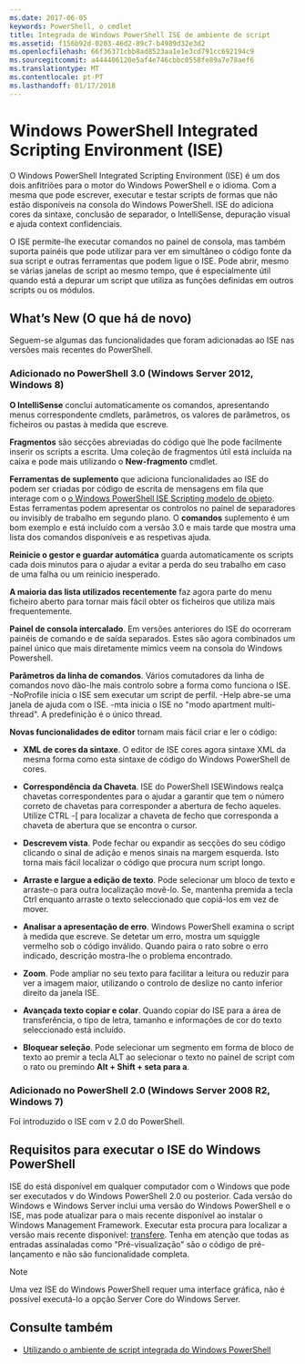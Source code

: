```yaml
---
ms.date: 2017-06-05
keywords: PowerShell, o cmdlet
title: Integrada de Windows PowerShell ISE de ambiente de script
ms.assetid: f156b92d-0203-46d2-89c7-b4989d32e3d2
ms.openlocfilehash: 66f36371cbb8ad8523aa1e1e3cd791cc692194c9
ms.sourcegitcommit: a444406120e5af4e746cbbc0558fe89a7e78aef6
ms.translationtype: MT
ms.contentlocale: pt-PT
ms.lasthandoff: 01/17/2018
---
```

# <a name="windows-powershell-integrated-scripting-environment-ise"></a>Windows PowerShell Integrated Scripting Environment (ISE)
O Windows PowerShell Integrated Scripting Environment (ISE) é um dos dois anfitriões para o motor do Windows PowerShell e o idioma. Com a mesma que pode escrever, executar e testar scripts de formas que não estão disponíveis na consola do Windows PowerShell. ISE do adiciona cores da sintaxe, conclusão de separador, o IntelliSense, depuração visual e ajuda context confidenciais.

O ISE permite-lhe executar comandos no painel de consola, mas também suporta painéis que pode utilizar para ver em simultâneo o código fonte da sua script e outras ferramentas que podem ligue o ISE. Pode abrir, mesmo se várias janelas de script ao mesmo tempo, que é especialmente útil quando está a depurar um script que utiliza as funções definidas em outros scripts ou os módulos.

## <a name="whats-new"></a>What’s New (O que há de novo)
Seguem-se algumas das funcionalidades que foram adicionadas ao ISE nas versões mais recentes do PowerShell.

### <a name="added-in-powershell-30-windows-server-2012-windows-8"></a>Adicionado no PowerShell 3.0 (Windows Server 2012, Windows 8)
**O IntelliSense** conclui automaticamente os comandos, apresentando menus correspondente cmdlets, parâmetros, os valores de parâmetros, os ficheiros ou pastas à medida que escreve.

**Fragmentos** são secções abreviadas do código que lhe pode facilmente inserir os scripts a escrita. Uma coleção de fragmentos útil está incluída na caixa e pode mais utilizando o **New-fragmento** cmdlet.

**Ferramentas de suplemento** que adiciona funcionalidades ao ISE do podem ser criadas por código de escrita de mensagens em fila que interage com o [o Windows PowerShell ISE Scripting modelo de objeto](../../core-powershell/ise/The-Windows-PowerShell-ISE-Scripting-Object-Model.md). Estas ferramentas podem apresentar os controlos no painel de separadores ou invisibly de trabalho em segundo plano. O **comandos** suplemento é um bom exemplo e está incluído com a versão 3.0 e mais tarde que mostra uma lista dos comandos disponíveis e as respetivas ajuda.

**Reinicie o gestor e guardar automática** guarda automaticamente os scripts cada dois minutos para o ajudar a evitar a perda do seu trabalho em caso de uma falha ou um reinício inesperado.

**A maioria das lista utilizados recentemente** faz agora parte do menu ficheiro aberto para tornar mais fácil obter os ficheiros que utiliza mais frequentemente.

**Painel de consola intercalado**. Em versões anteriores do ISE do ocorreram painéis de comando e de saída separados. Estes são agora combinados um painel único que mais diretamente mimics veem na consola do Windows Powershell.

**Parâmetros da linha de comandos**. Vários comutadores da linha de comandos novo dão-lhe mais controlo sobre a forma como funciona o ISE. -NoProfile inicia o ISE sem executar um script de perfil. -Help abre-se uma janela de ajuda com o ISE. -mta inicia o ISE no "modo apartment multi-thread". A predefinição é o único thread.

**Novas funcionalidades de editor** tornam mais fácil criar e ler o código:

- **XML de cores da sintaxe**. O editor de ISE cores agora sintaxe XML da mesma forma como esta sintaxe de código do Windows PowerShell de cores.

- **Correspondência da Chaveta**. ISE do PowerShell ISEWindows realça chavetas correspondentes para o ajudar a garantir que tem o número correto de chavetas para corresponder a abertura de fecho aqueles. Utilize CTRL -\[ para localizar a chaveta de fecho que corresponda a chaveta de abertura que se encontra o cursor.

- **Descrevem vista**. Pode fechar ou expandir as secções do seu código clicando o sinal de adição e menos sinais na margem esquerda. Isto torna mais fácil localizar o código que procura num script longo.

- **Arraste e largue a edição de texto**. Pode selecionar um bloco de texto e arraste-o para outra localização movê-lo. Se, mantenha premida a tecla Ctrl enquanto arraste o texto seleccionado que copiá-los em vez de mover.

- **Analisar a apresentação de erro**. Windows PowerShell examina o script à medida que escreve. Se detetar um erro, mostra um squiggle vermelho sob o código inválido. Quando paira o rato sobre o erro indicado, descrição mostra-lhe o problema encontrado.

- **Zoom**. Pode ampliar no seu texto para facilitar a leitura ou reduzir para ver a imagem maior, utilizando o controlo de deslize no canto inferior direito da janela ISE.

- **Avançada texto copiar e colar**. Quando copiar do ISE para a área de transferência, o tipo de letra, tamanho e informações de cor do texto seleccionado está incluído.

- **Bloquear seleção**. Pode selecionar um segmento em forma de bloco de texto ao premir a tecla ALT ao selecionar o texto no painel de script com o rato ou premindo **Alt + Shift + seta para a**.

### <a name="added-in-powershell-20-windows-server-2008-r2-windows-7"></a>Adicionado no PowerShell 2.0 (Windows Server 2008 R2, Windows 7)
Foi introduzido o ISE com v 2.0 do PowerShell.

## <a name="requirements-for-running-the-windows-powershell-ise"></a>Requisitos para executar o ISE do Windows PowerShell
ISE do está disponível em qualquer computador com o Windows que pode ser executados v do Windows PowerShell 2.0 ou posterior.
Cada versão do Windows e Windows Server inclui uma versão do Windows PowerShell e o ISE, mas pode atualizar para o mais recente disponível ao instalar o Windows Management Framework.
Executar esta procura para localizar a versão mais recente disponível: [transfere](http://www.microsoft.com/en-us/search/DownloadResults.aspx?q=%22windows%20management%20framework%22%20PowerShell&sortby=Relevancy~Descending).
Tenha em atenção que todas as entradas assinaladas como "Pré-visualização" são o código de pré-lançamento e não são funcionalidade completa.

> [!NOTE]
> Uma vez ISE do Windows PowerShell requer uma interface gráfica, não é possível executá-lo a opção Server Core do Windows Server.

## <a name="see-also"></a>Consulte também
- [Utilizando o ambiente de script integrada do Windows PowerShell](../../core-powershell/ise/Using-the-Windows-PowerShell-ISE.md)

